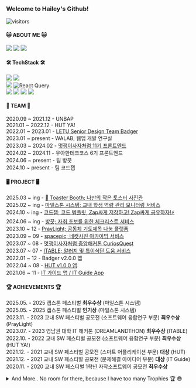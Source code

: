 ### Welcome to Hailey's Github!   

![visitors](https://visitor-badge.laobi.icu/badge?page_id=healim01.healim01)

#### 🐱 ABOUT ME 🐱
<a href="mailto:HyelimChoi01@gmail.com"><img src="https://img.shields.io/badge/gmail-EA4335?style=for-the-badge&logo=gmail&logoColor=white"/></a>
<a href="https://healim01.tistory.com/"><img src="https://img.shields.io/badge/tistory-000000?style=for-the-badge&logo=tistory&logoColor=white"/></a>
<a href="https://www.linkedin.com/in/hyelim-choi01/"><img src="https://img.shields.io/badge/LinkedIn-0077B5?style=for-the-badge&logo=linkedin&logoColor=white"/></a>


#### 🛠️ TechStack 🛠️
<img src="https://img.shields.io/badge/Javascript-F7DF1E?style=for-the-badge&logo=javascript&logoColor=FFFFFF"/> <img src="https://img.shields.io/badge/Typescript-3178C6?style=for-the-badge&logo=typescript&logoColor=FFFFFF"/>  
<img src="https://img.shields.io/badge/React-61DAFB?style=for-the-badge&logo=React&logoColor=FFFFFF"/> ![React Query](https://img.shields.io/badge/-React%20Query-FF4154?style=for-the-badge&logo=react%20query&logoColor=white) <br>
<img src="https://img.shields.io/badge/flutter-02569B?style=for-the-badge&logo=flutter&logoColor=white"> <img src="https://img.shields.io/badge/firebase-FFCA28?style=for-the-badge&logo=firebase&logoColor=white"> <img src="https://img.shields.io/badge/c++-00599C?style=for-the-badge&logo=c%2B%2B&logoColor=white"> <img src="https://img.shields.io/badge/python-3776AB?style=for-the-badge&logo=python&logoColor=white">


#### 🌱 TEAM 🌱
2020.09 ~ 2021.12 - UNBAP <br>
2021.01 ~ 2022.12 - HUT YA! <br>
2022.01 ~ 2023.01 - [LETU Senior Design Team Badger](https://www.letu.edu/academics/engineering/senior-design-projects.html) <br>
2023.01 ~ present - WALAB; 웹앱 개발 연구실 <br>
2023.03 ~ 2024.02 - [멋쟁이사자처럼 11기 프론트엔드](https://hgulikelion.web.app/) <br>
2024.02 ~ 2024.11 - 우아한테크코스 6기 프론트엔드 <br>
2024.06 ~ present - 팀 방끗 <br>
2024.10 ~ present - 팀 코드잽 <br>



#### 🖥 PROJECT 🖥
2025.03 ~ ing - [🍞 Toaster Booth; 나만의 작은 토스터 사진관](https://toaster-booth.vercel.app/) <br/>
2025.02 ~ ing - [마일스톤 시스템: 교내 학생 역량 관리 모니터링 서비스](https://walab.info/mileage/) <br/>
2024.10 ~ ing - [코드잽; 코드 템플릿, Zap싸게 저장하고! Zap싸게 공유하자!⚡️](https://www.code-zap.com/) <br/>
2024.06 ~ ing - [방끗; 자취 초보를 위한 체크리스트 서비스](https://bang-ggood.com/) <br/> 
2023.10 ~ 12 - [PrayLight; 공동체 기도제목 나눔 플랫폼](https://praylight.netlify.app/)<br/>
2023.09 ~ 09 - [spacepic; 네컷사진 아카이빙 서비스](http://space-pic.s3-website.ap-northeast-2.amazonaws.com/) <br/>
2023.07 ~ 08 - [멋쟁이사자처럼 중앙해커톤 CuriosQuest](https://github.com/LikeLionHGU/11th-CurioQuest-front) <br>
2023.07 ~ 07 - [ITABLE; 알러지 및 특이식단 도움 서비스](http://elasticbeanstalk-ap-northeast-2-666955593418.s3-website.ap-northeast-2.amazonaws.com/) <br/>
2022.01 ~ 12 - Badger v2.0.0 앱 <br>
2022.04 ~ 08 - [HUT v1.0.0 앱](https://apps.apple.com/us/app/hut/id1593293986) <br> 
2021.06 ~ 11 - [IT 가이드 앱 / IT Guide App](https://github.com/healim01/it_guide) <br>


#### 🏆 ACHIEVEMENTS 🏆 
2025.05. - 2025 캡스톤 페스티벌 **최우수상** (마일스톤 시스템)     
2025.05. - 2025 캡스톤 페스티벌 **인기상** (마일스톤 시스템)     
2023.11. - 2023 교내 SW 페스티벌 공모전 (소프트웨어 융합연구 부문) **최우수상** (PrayLight)   
2023.07. - 2023 영남권 대학 IT 해커톤 (DREAMLANDTHON) **최우수상** (ITABLE)    
2022.10. - 2022 교내 SW 페스티벌 공모전 (소프트웨어 융합연구 부문) **최우수상** (HUT YA!)    
2021.12. - 2021 교내 SW 페스티벌 공모전 (스마트 어플리케이션 부문) **대상** (HUT)    
2021.12. - 2021 교내 SW 페스티벌 공모전 (문제해결 아이디어 부문) **대상** (IT Guide)  
2020.11. - 2020 교내 SW 페스티벌 1학년 자작소프트웨어 공모전 **최우수상**  

<details>
  <summary> And More.. No room for there, because I have too many Trophies 🏆 😎 </summary>

  <div markdown="1"> 

    2025.05. - 2025 캡스톤 페스티벌 최우수상 (마일스톤 시스템)
    2025.05. - 2025 캡스톤 페스티벌 인기상 (마일스톤 시스템)
    2023.12. - 2023 교내 알고리즘 육목 경진 대회 동상
    2023.11. - 2023 교내 프로그래밍 경진대회 장려상   
    2023.11. - 2023 교내 SW 페스티벌 공모전 (소프트웨어 융합연구 부문) 최우수상   
    2023.11. - 2023 교내 SW 페스티벌 공모전 (스마트 애플리케이션 부문) 장려상   
    2023.11. - 2023 교내 SW 페스티벌 공모전 (문제해결 아이디어 부문) 장려상   
    2023.10. - 2023 ICPC 경진대회 교내 은상   
    2023.08. - 2023 BizFlow M Contest 우수상
    2023.07. - 2023 영남권 대학 IT 해커톤 (DREAMLANDTHON) 최우수상  
    2023.06. - 2023 BizFlow M Pre-Contest 우수상  
    
    2022.10. - 2022 교내 SW 페스티벌 공모전 (소프트웨어 융합연구 부문) 최우수상 (HUT YA!)  
    2022.05. - 2022 대경권 프로그래밍 경진대회 장려상  
    
    2021.12. - 2021 전국 대학생 프로그래밍 경진대회 장려상  
    2021.12. - 2021 교내 SW 페스티벌 공모전 (스마트 어플리케이션 부문) 대상 (HUT)  
    2021.12. - 2021 교내 SW 페스티벌 공모전 (문제해결 아이디어 부문) 대상 (IT Guide)  
    2021.12. - 2021 BizFlow * HGU AppDev Contest 장려상 (교내 인근 병원 추천 시스템)  
      
    2020.12. - 2020 교내 1학년 C프로그래밍 컨테스트 장려상  
    2020.11. - 2020 교내 SW 페스티벌 1학년 자작소프트웨어 공모전 최우수상  
    
  </div>
</details>

<br>
